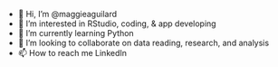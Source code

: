 - 👋 Hi, I’m @maggieaguilard
- 👀 I’m interested in RStudio, coding, & app developing
- 🌱 I’m currently learning Python
- 💞️ I’m looking to collaborate on data reading, research, and analysis 
- 📫 How to reach me LinkedIn

<!---
maggieaguilardiaz/maggieaguilardiaz is a ✨ special ✨ repository because its `README.md` (this file) appears on your GitHub profile.
You can click the Preview link to take a look at your changes.
--->
